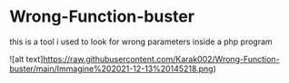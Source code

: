 # Wrong-Function-buster
 this is a tool i used to look for wrong parameters inside a php program

 ![alt text]https://raw.githubusercontent.com/Karak002/Wrong-Function-buster/main/Immagine%202021-12-13%20145218.png)

